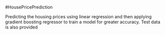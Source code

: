 #HousePricePrediction

Predicting the housing prices using linear regression and then applying gradient boosting regressor to train a model for greater accuracy. Test data is also provided
